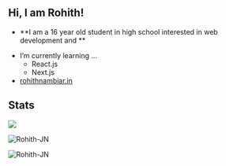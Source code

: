 ## Hi, I am Rohith!

* **I am a 16 year old student in high school interested in web development and **
- I’m currently learning ...
  - React.js
  - Next.js
- <a href="https://rohithnambiar.in/">rohithnambiar.in</a>

## Stats
<p><img align="center" src="https://github-profile-summary-cards.vercel.app/api/cards/profile-details?username=Rohith-JN&theme=github" /></p>
<p><img align="center" src="https://github-stats-alpha.vercel.app/api?username=Rohith-JN&bc=ebebeb&ic=0E8AD9" alt="Rohith-JN" /></p>
<p><img align="left" src="https://github-readme-stats.vercel.app/api/top-langs?username=Rohith-JN&langs_count=3&show_icons=true&locale=en" alt="Rohith-JN" /></p>

